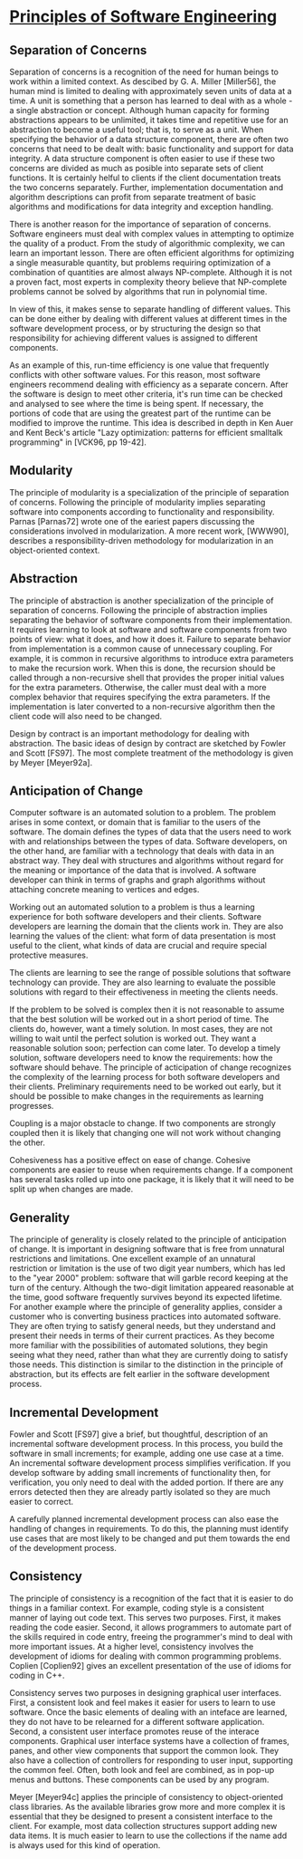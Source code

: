 [Principles of Software Engineering](https://www.d.umn.edu/~gshute/softeng/principles.html)
===
## Separation of Concerns

Separation of concerns is a recognition of the need for human beings to work within a limited context. As descibed by G. A. Miller [Miller56], the human mind is limited to dealing with approximately seven units of data at a time. A unit is something that a person has learned to deal with as a whole - a single abstraction or concept. Although human capacity for forming abstractions appears to be unlimited, it takes time and repetitive use for an abstraction to become a useful tool; that is, to serve as a unit.
When specifying the behavior of a data structure component, there are often two concerns that need to be dealt with: basic functionality and support for data integrity. A data structure component is often easier to use if these two concerns are divided as much as posible into separate sets of client functions. It is certainly helful to clients if the client documentation treats the two concerns separately. Further, implementation documentation and algorithm descriptions can profit from separate treatment of basic algorithms and modifications for data integrity and exception handling.

There is another reason for the importance of separation of concerns. Software engineers must deal with complex values in attempting to optimize the quality of a product. From the study of algorithmic complexity, we can learn an important lesson. There are often efficient algorithms for optimizing a single measurable quantity, but problems requiring optimization of a combination of quantities are almost always NP-complete. Although it is not a proven fact, most experts in complexity theory believe that NP-complete problems cannot be solved by algorithms that run in polynomial time.

In view of this, it makes sense to separate handling of different values. This can be done either by dealing with different values at different times in the software development process, or by structuring the design so that responsibility for achieving different values is assigned to different components.

As an example of this, run-time efficiency is one value that frequently conflicts with other software values. For this reason, most software engineers recommend dealing with efficiency as a separate concern. After the software is design to meet other criteria, it's run time can be checked and analysed to see where the time is being spent. If necessary, the portions of code that are using the greatest part of the runtime can be modified to improve the runtime. This idea is described in depth in Ken Auer and Kent Beck's article "Lazy optimization: patterns for efficient smalltalk programming" in [VCK96, pp 19-42].

## Modularity

The principle of modularity is a specialization of the principle of separation of concerns. Following the principle of modularity implies separating software into components according to functionality and responsibility. Parnas [Parnas72] wrote one of the eariest papers discussing the considerations involved in modularization. A more recent work, [WWW90], describes a responsibility-driven methodology for modularization in an object-oriented context.

## Abstraction

The principle of abstraction is another specialization of the principle of separation of concerns. Following the principle of abstraction implies separating the behavior of software components from their implementation. It requires learning to look at software and software components from two points of view: what it does, and how it does it.
Failure to separate behavior from implementation is a common cause of unnecessary coupling. For example, it is common in recursive algorithms to introduce extra parameters to make the recursion work. When this is done, the recursion should be called through a non-recursive shell that provides the proper initial values for the extra parameters. Otherwise, the caller must deal with a more complex behavior that requires specifying the extra parameters. If the implementation is later converted to a non-recursive algorithm then the client code will also need to be changed.

Design by contract is an important methodology for dealing with abstraction. The basic ideas of design by contract are sketched by Fowler and Scott [FS97]. The most complete treatment of the methodology is given by Meyer [Meyer92a].

## Anticipation of Change

Computer software is an automated solution to a problem. The problem arises in some context, or domain that is familiar to the users of the software. The domain defines the types of data that the users need to work with and relationships between the types of data.
Software developers, on the other hand, are familiar with a technology that deals with data in an abstract way. They deal with structures and algorithms without regard for the meaning or importance of the data that is involved. A software developer can think in terms of graphs and graph algorithms without attaching concrete meaning to vertices and edges.

Working out an automated solution to a problem is thus a learning experience for both software developers and their clients. Software developers are learning the domain that the clients work in. They are also learning the values of the client: what form of data presentation is most useful to the client, what kinds of data are crucial and require special protective measures.

The clients are learning to see the range of possible solutions that software technology can provide. They are also learning to evaluate the possible solutions with regard to their effectiveness in meeting the clients needs.

If the problem to be solved is complex then it is not reasonable to assume that the best solution will be worked out in a short period of time. The clients do, however, want a timely solution. In most cases, they are not willing to wait until the perfect solution is worked out. They want a reasonable solution soon; perfection can come later. To develop a timely solution, software developers need to know the requirements: how the software should behave. The principle of acticipation of change recognizes the complexity of the learning process for both software developers and their clients. Preliminary requirements need to be worked out early, but it should be possible to make changes in the requirements as learning progresses.

Coupling is a major obstacle to change. If two components are strongly coupled then it is likely that changing one will not work without changing the other.

Cohesiveness has a positive effect on ease of change. Cohesive components are easier to reuse when requirements change. If a component has several tasks rolled up into one package, it is likely that it will need to be split up when changes are made.

## Generality

The principle of generality is closely related to the principle of anticipation of change. It is important in designing software that is free from unnatural restrictions and limitations. One excellent example of an unnatural restriction or limitation is the use of two digit year numbers, which has led to the "year 2000" problem: software that will garble record keeping at the turn of the century. Although the two-digit limitation appeared reasonable at the time, good software frequently survives beyond its expected lifetime.
For another example where the principle of generality applies, consider a customer who is converting business practices into automated software. They are often trying to satisfy general needs, but they understand and present their needs in terms of their current practices. As they become more familiar with the possibilities of automated solutions, they begin seeing what they need, rather than what they are currently doing to satisfy those needs. This distinction is similar to the distinction in the principle of abstraction, but its effects are felt earlier in the software development process.

## Incremental Development
Fowler and Scott [FS97] give a brief, but thoughtful, description of an incremental software development process. In this process, you build the software in small increments; for example, adding one use case at a time.
An incremental software development process simplifies verification. If you develop software by adding small increments of functionality then, for verification, you only need to deal with the added portion. If there are any errors detected then they are already partly isolated so they are much easier to correct.

A carefully planned incremental development process can also ease the handling of changes in requirements. To do this, the planning must identify use cases that are most likely to be changed and put them towards the end of the development process.

## Consistency
The principle of consistency is a recognition of the fact that it is easier to do things in a familiar context. For example, coding style is a consistent manner of laying out code text. This serves two purposes. First, it makes reading the code easier. Second, it allows programmers to automate part of the skills required in code entry, freeing the programmer's mind to deal with more important issues.
At a higher level, consistency involves the development of idioms for dealing with common programming problems. Coplien [Coplien92] gives an excellent presentation of the use of idioms for coding in C++.

Consistency serves two purposes in designing graphical user interfaces. First, a consistent look and feel makes it easier for users to learn to use software. Once the basic elements of dealing with an inteface are learned, they do not have to be relearned for a different software application. Second, a consistent user interface promotes reuse of the interace components. Graphical user interface systems have a collection of frames, panes, and other view components that support the common look. They also have a collection of controllers for responding to user input, supporting the common feel. Often, both look and feel are combined, as in pop-up menus and buttons. These components can be used by any program.

Meyer [Meyer94c] applies the principle of consistency to object-oriented class libraries. As the available libraries grow more and more complex it is essential that they be designed to present a consistent interface to the client. For example, most data collection structures support adding new data items. It is much easier to learn to use the collections if the name add is always used for this kind of operation.
